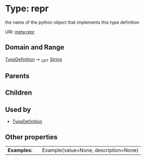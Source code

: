 
# Type: repr


the name of the python object that implements this type definition

URI: [meta:repr](https://w3id.org/biolink/biolinkml/meta/repr)


## Domain and Range

[TypeDefinition](TypeDefinition.md) ->  <sub>OPT</sub> [String](type/String.md)

## Parents


## Children


## Used by

 * [TypeDefinition](TypeDefinition.md)

## Other properties

|  |  |  |
| --- | --- | --- |
| **Examples:** | | Example(value=None, description=None) |

